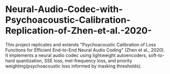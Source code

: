 # Neural-Audio-Codec-with-Psychoacoustic-Calibration-Replication-of-Zhen-et-al.-2020-
This project replicates and extends "Psychoacoustic Calibration of Loss Functions for Efficient End-to-End Neural Audio Coding" (Zhen et al., 2020). It implements a neural audio codec using lightweight autoencoders, soft-to-hard quantization, SSE loss, mel-frequency loss, and priority weighting(psychoacoustic loss informed by masking thresholds).
